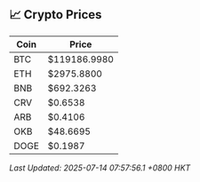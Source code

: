 ## 📈 Crypto Prices

| Coin | Price |
| ---- | ----- |
| BTC | $119186.9980 |
| ETH | $2975.8800 |
| BNB | $692.3263 |
| CRV | $0.6538 |
| ARB | $0.4106 |
| OKB | $48.6695 |
| DOGE | $0.1987 |

_Last Updated: 2025-07-14 07:57:56.1 +0800 HKT_